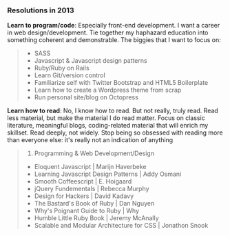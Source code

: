 ### Resolutions in 2013

__Learn to program/code__: Especially front-end development. I want a career in web design/development. Tie together my haphazard education into something coherent and demonstrable. The biggies that I want to focus on:

>+ SASS
>+ Javascript & Javascript design patterns
>+ Ruby/Ruby on Rails
>+ Learn Git/version control
>+ Familiarize self with Twitter Bootstrap and HTML5 Boilerplate
>+ Learn how to create a Wordpress theme from scrap
>+ Run personal site/blog on Octopress

__Learn how to read__: No, I know how to read. But not really, truly read. Read less material, but make the material I do read matter. Focus on classic literature, meaningful blogs, coding-related material that will enrich my skillset. Read deeply, not widely. Stop being so obsessed with reading more than everyone else: it's really not an indication of anything

>1. Programming & Web Development/Design
>	+ Eloquent Javascript | Marijn Haverbeke
>	+ Learning Javascript Design Patterns | Addy Osmani
>	+ Smooth Coffeescript | E. Hoigaard
>	+ jQuery Fundementals | Rebecca Murphy
>	+ Design for Hackers | David Kadavy
>	+ The Bastard's Book of Ruby | Dan Nguyen
>	+ Why's Poignant Guide to Ruby | Why
>	+ Humble Little Ruby Book | Jeremy McAnally
>	+ Scalable and Modular Architecture for CSS | Jonathon Snook